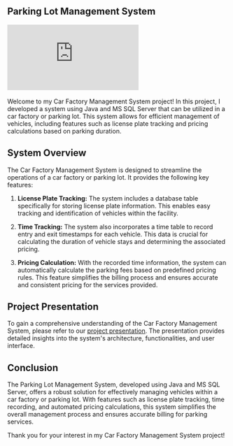 ## Parking Lot Management System

![Project Preview](https://github.com/Rich627/SQL_Project/blob/main/%E8%B3%87%E6%96%99%E5%BA%AB%E5%B0%88%E6%A1%88.pdf)

Welcome to my Car Factory Management System project! In this project, I developed a system using Java and MS SQL Server that can be utilized in a car factory or parking lot. This system allows for efficient management of vehicles, including features such as license plate tracking and pricing calculations based on parking duration.

## System Overview

The Car Factory Management System is designed to streamline the operations of a car factory or parking lot. It provides the following key features:

1. **License Plate Tracking:** The system includes a database table specifically for storing license plate information. This enables easy tracking and identification of vehicles within the facility.

2. **Time Tracking:** The system also incorporates a time table to record entry and exit timestamps for each vehicle. This data is crucial for calculating the duration of vehicle stays and determining the associated pricing.

3. **Pricing Calculation:** With the recorded time information, the system can automatically calculate the parking fees based on predefined pricing rules. This feature simplifies the billing process and ensures accurate and consistent pricing for the services provided.

## Project Presentation

To gain a comprehensive understanding of the Car Factory Management System, please refer to our [project presentation](https://github.com/Rich627/SQL_Project/blob/main/%E8%B3%87%E6%96%99%E5%BA%AB%E5%B0%88%E6%A1%88.pdf). The presentation provides detailed insights into the system's architecture, functionalities, and user interface.

## Conclusion

The Parking Lot Management System, developed using Java and MS SQL Server, offers a robust solution for effectively managing vehicles within a car factory or parking lot. With features such as license plate tracking, time recording, and automated pricing calculations, this system simplifies the overall management process and ensures accurate billing for parking services.

Thank you for your interest in my Car Factory Management System project!
